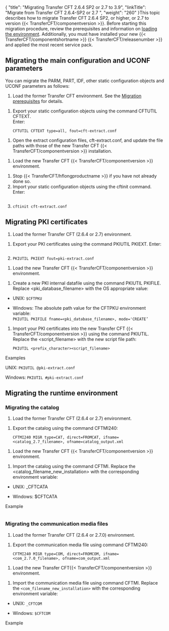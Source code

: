 {
    "title": "Migrating Transfer CFT 2.6.4 SP2 or 2.7 to 3.9",
    "linkTitle": "Migrate from Transfer CFT 2.6.4&#45;SP2 or 2.7 ",
    "weight": "260"
}This topic describes how to migrate Transfer CFT 2.6.4 SP2, or higher, or 2.7 to version {{< TransferCFT/componentversion  >}}.  Before starting this migration procedure, review the prerequisites and information on [loading the environment](../../../../unix_install_start_here/upgrade_start_here/load_the_environment). Additionally, you must  have installed your new   {{< TransferCFT/componentshortname  >}} {{< TransferCFT/releasenumber  >}} and applied the most recent service pack.

## Migrating the main configuration and UCONF parameters

You can migrate the PARM, PART, IDF, other static configuration objects and UCONF parameters as follows:

1.  Load the former Transfer CFT  environment.  See the <a href="../../../../unix_install_start_here/upgrade_start_here/load_the_environment" class="MCXref xref">Migration prerequisites</a> for details.

<!-- -->

1.  Export your static configuration objects using the command CFTUTIL CFTEXT.  
    Enter:  
    ```
    CFTUTIL CFTEXT type=all, fout=cft-extract.conf
    ```

<!-- -->

1.  Open the extract configuration files, cft-extract.conf, and update the file paths with those of the new Transfer CFT {{< TransferCFT/componentversion >}} installation.

<!-- -->

1.  Load the new Transfer CFT {{< TransferCFT/componentversion >}} environment.

<!-- -->

1.  Stop {{< TransferCFT/hflongproductname >}} if you have not already done so.
2.  Import your static configuration objects using the cftinit command. Enter:  
    ```
3.  `cftinit cft-extract.conf`

## Migrating PKI certificates

1.  Load the former Transfer CFT (2.6.4 or 2.7) environment.

<!-- -->

1.  Export your PKI certificates using the command PKIUTIL PKIEXT. Enter:  
    ```
2.  `PKIUTIL PKIEXT fout=pki-extract.conf`

<!-- -->

1.  Load the new Transfer CFT {{< TransferCFT/componentversion >}} environment.

<!-- -->

1.  Create a new PKI internal datafile using the command PKIUTIL PKIFILE. Replace &lt;pki\_database\_filename> with the OS appropriate value:

-   UNIX: `$CFTPKU`

<!-- -->

-   Windows: The absolute path value for the CFTPKU environment variable:  
    `PKIUTIL PKIFILE fname=<pki_database_filename>, mode='CREATE’`

1.  Import your PKI certificates into the new Transfer CFT {{< TransferCFT/componentversion >}} using the command PKIUTIL. Replace the &lt;script\_filename> with the new script file path:  
    ```
    PKIUTIL <prefix_character><script_filename>
    ```

Examples

UNIX: `PKIUTIL @pki-extract.conf`

Windows: `PKIUTIL #pki-extract.conf`

## Migrating the runtime environment

### Migrating the catalog

1.  Load the former Transfer CFT (2.6.4 or 2.7) environment.

<!-- -->

1.  Export the catalog using the command CFTMI240:  
    ```
    CFTMI240 MIGR type=CAT, direct=FROMCAT, ifname=<catalog_2.7_filename>, ofname=catalog_output.xml
    ```

<!-- -->

1.  Load the new Transfer CFT {{< TransferCFT/componentversion >}} environment.

<!-- -->

1.  Import the catalog using the command CFTMI. Replace the &lt;catalog\_filename\_new\_installation> with the corresponding environment variable:

-   UNIX: \_CFTCATA

<!-- -->

-   Windows: $CFTCATA

Example

```
```

### Migrating the communication media files

1.  Load the former Transfer CFT (2.6.4 or 2.7.0) environment.

<!-- -->

1.  Export the communication media file using command CFTMI240:  
    ```
    CFTMI240 MIGR type=COM, direct=FROMCOM, ifname=<com_2.7.0_filename>, ofname=com_output.xml
    ```

<!-- -->

1.  Load the new Transfer CFT{{< TransferCFT/componentversion >}} environment.

<!-- -->

1.  Import the communication media file using command CFTMI. Replace the `<com_filename_new_installation>` with the corresponding environment variable:

-   UNIX: `_CFTCOM`

<!-- -->

-   Windows: `$CFTCOM`

Example

```
```
